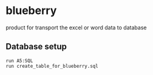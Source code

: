 # blueberry
product for transport the excel or word data to database

## Database setup
```
run A5:SQL
run create_table_for_blueberry.sql
```
